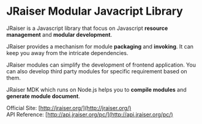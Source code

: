 JRaiser Modular Javacript Library
=========================================

JRaiser is a Javascript library that focus on Javascript **resource management** and **modular development**.

JRaiser provides a mechanism for module **packaging** and **invoking**. It can keep you away from the intricate dependencies.

JRaiser modules can simplify the development of frontend application. You can also develop third party modules for specific requirement based on them. 

JRaiser MDK which runs on Node.js helps you to **compile modules** and **generate module document**.

Official Site: [http://jraiser.org/](http://jraiser.org/)  
API Reference: [http://api.jraiser.org/pc/](http://api.jraiser.org/pc/)